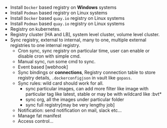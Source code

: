 - Install `Docker` based registry on **Windows** systems
- Install `Podman` based registry on Linux systems
- Install `Docker` based `quay.io` registry on Linux systems
- Install `Podman` based `quay.io` registry on Linux systems
- Registry on kubernetes.
- Registry cluster [HA and LB], system level cluster, volume level cluster.
- Sync registry, external to internal, many to one, multiple external registries to one internal registry.
  - Cron sync, sync registry on particular time, user can enable or disable cron with simple cmd.
  - Manual sync, run some cmd to sync.
  - Event based [webhook]
  - Sync bindings or **connections**, Registry connection table to store registry details, `.dockerconfigjson` in vault like `gopass`.
  - Sync rules: wild card should work for all.
    - sync particular images, can add more filter like image with particular tag like latest, stable or may be with wildcard like :bvt*
    - sync org, all the images under particular folder
    - sync full registry[may be very lengthy job]
  - Notification: send notification on mail, slack etc...
  - Manage fat manifest
  - Access control...
